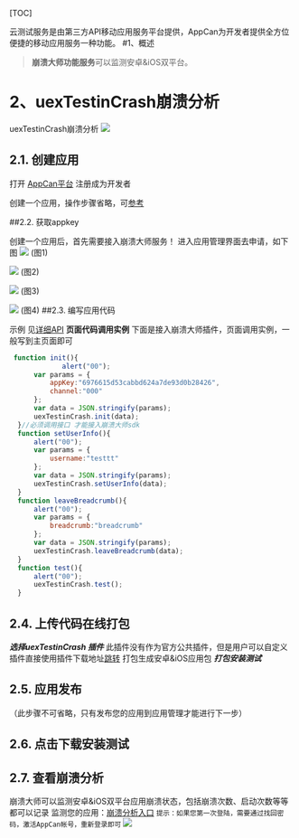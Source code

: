 ﻿[TOC]
 
云测试服务是由第三方API移动应用服务平台提供，AppCan为开发者提供全方位便捷的移动应用服务一种功能。
#1、概述
 
 
 
> **崩溃大师功能服务**可以监测安卓&iOS双平台。 

 

#  2、uexTestinCrash崩溃分析
 uexTestinCrash崩溃分析 ![](http://appcan-download.oss-cn-beijing.aliyuncs.com/%E5%85%AC%E6%B5%8B%2Fnew.gif)


## 2.1.   创建应用

打开 [AppCan平台](http://www.appcan.cn) 注册成为开发者


创建一个应用，操作步骤省略，可[参考](http://newdocx.appcan.cn/newdocx/docx?type=1349_1291)

##2.2. 获取appkey

创建一个应用后，首先需要接入崩溃大师服务！ 
进入应用管理界面去申请，如下图
![](http://newdocx.appcan.cn/docximg/181213t2015z5p18n.png)
(图1)

![](http://newdocx.appcan.cn/docximg/181242t2015g5o18h.png)
(图2)

![](http://newdocx.appcan.cn/docximg/181516r2015z5s18g.png)
(图3)

![](http://newdocx.appcan.cn/docximg/181532p2015x5d18h.jpg)
(图4)
##2.3. 编写应用代码

 示例 见[详细API](http://newdocx.appcan.cn/newdocx/docx?type=1044_975 "详细API")
 **页面代码调用实例**
 下面是接入崩溃大师插件，页面调用实例，一般写到主页面即可
  ```javascript
   function init(){
               alert("00");
        var params = {
            appKey:"6976615d53cabbd624a7de93d0b28426",
            channel:"000"
        };
        var data = JSON.stringify(params);
        uexTestinCrash.init(data);
    }//必须调用接口 才能接入崩溃大师sdk 
    function setUserInfo(){
        alert("00");
        var params = {
            username:"testtt"
        };
        var data = JSON.stringify(params);
        uexTestinCrash.setUserInfo(data);
    }
    function leaveBreadcrumb(){
        alert("00");
        var params = {
            breadcrumb:"breadcrumb"
        };
        var data = JSON.stringify(params);
        uexTestinCrash.leaveBreadcrumb(data);
    }
    function test(){
        alert("00");
        uexTestinCrash.test();
    }
```
 

## 2.4.  上传代码在线打包

 
 
 ***选择uexTestinCrash 插件***
此插件没有作为官方公共插件，但是用户可以自定义插件直接使用插件下载地址[跳转](http://plugin.appcan.cn/details.html?id=407_pluginlist)
打包生成安卓&iOS应用包
 ***打包安装测试***
 
 
## 2.5. 应用发布

（此步骤不可省略，只有发布您的应用到应用管理才能进行下一步）

 
 
## 2.6. 点击下载安装测试

## 2.7. 查看崩溃分析
崩溃大师可以监测安卓&iOS双平台应用崩溃状态，包括崩溃次数、启动次数等等都可以记录
监测您的应用：[崩溃分析入口](http://crash.testin.cn/apm/task/list "崩溃分析入口") `提示：如果您第一次登陆，需要通过找回密码，激活AppCan帐号，重新登录即可`
![](http://newdocx.appcan.cn/docximg/151032q2015n5c19p.jpg)


